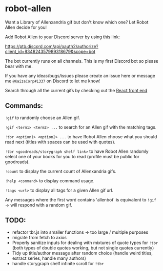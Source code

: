 # robot-allen

Want a Library of Allenxandria gif but don't know which one? Let Robot Allen decide for you!

Add Robot Allen to your Discord server by using this link:

https://ptb.discord.com/api/oauth2/authorize?client_id=834824357989318679&scope=bot

The bot currently runs on all channels. This is my first Discord bot so please bear with me.

If you have any ideas/bugs/issues please create an issue here or message me `@KaizaCorp#1337` on Discord to let me know! 

Search through all the current gifs by checking out the [React front end](https://kaizacorp.github.io/allenbot/)

Commands:
--

`!gif` to randomly choose an Allen gif.

`!gif <term1> <term2> ...` to search for an Allen gif with the matching tags.

`!tbr <option1> <option2> ...` to have Robot Allen choose what you should read next (titles with spaces can be used with quotes).

`!tbr <goodreads/storygraph shelf link>` to have Robot Allen randomly select one of your books for you to read (profile must be public for goodreads).

`!count` to display the current count of Allenxandria gifs.

`!help <command>` to display command usage.

`!tags <url>` to display all tags for a given Allen gif url.

Any messages where the first word contains 'allenbot' is equivalent to `!gif` -> will respond with a random gif.




TODO:
--

+ refactor tbr.js into smaller functions -> too large / multiple purposes
+ migrate from fetch to axios
+ Properly sanitize inputs for dealing with mixtures of quote types for `!tbr` (both types of double quotes working, but not single quotes currently)
+ Tidy up title/author message after random choice (handle weird titles, extract series, handle many authors)
+ handle storygraph shelf infinite scroll for `!tbr`

